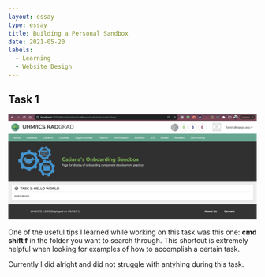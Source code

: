 ```yaml
---
layout: essay
type: essay
title: Building a Personal Sandbox
date: 2021-05-20
labels:
  - Learning
  - Website Design
---
```



## Task 1

<img class="ui centered medium image" src="../images/Task1Completed.png" alt="NONE">

One of the useful tips I learned while working on this task was this one: **cmd shift f** in the folder you want to search through. This shortcut is extremely helpful when looking for examples of how to accomplish a certain task.

Currently I did alright and did not struggle with antyhing during this task. 



